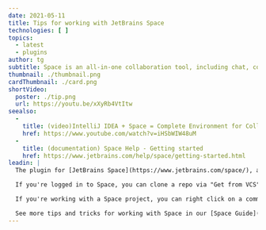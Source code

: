 ```yaml
---
date: 2021-05-11
title: Tips for working with JetBrains Space
technologies: [ ]
topics:
  - latest
  - plugins
author: tg
subtitle: Space is an all-in-one collaboration tool, including chat, code repository, code review, issue tracking, and much more.
thumbnail: ./thumbnail.png
cardThumbnail: ./card.png
shortVideo:
  poster: ./tip.png
  url: https://youtu.be/xXyRb4VtItw
seealso:
  - 
    title: (video)IntelliJ IDEA + Space = Complete Environment for Collaborative Software Development
    href: https://www.youtube.com/watch?v=iHSbWIW48uM
  - 
    title: (documentation) Space Help - Getting started
    href: https://www.jetbrains.com/help/space/getting-started.html
leadin: |
  The plugin for [JetBrains Space](https://www.jetbrains.com/space/), a new team collaboration tool, is bundled in IntelliJ IDEA. Log in to the team instance to access your projects.

  If you're logged in to Space, you can clone a repo via "Get from VCS", and you can configure where the code is cloned to.

  If you're working with a Space project, you can right click on a commit in the Git log to open it in Space.

  See more tips and tricks for working with Space in our [Space Guide](https://www.jetbrains.com/space/guide/).
---
```


